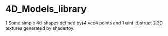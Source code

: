 # 4D_Models_library
1.Some simple 4d shapes defined by(4 vec4 points and 1 uint id)struct
2.3D textures generated by shadertoy.
